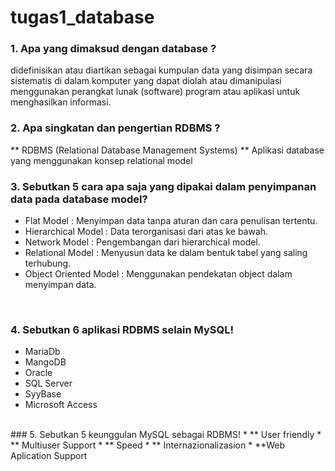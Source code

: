# tugas1_database
### 1. Apa yang dimaksud dengan database ?
didefinisikan atau diartikan sebagai kumpulan data yang disimpan secara sistematis di dalam komputer yang dapat diolah atau dimanipulasi menggunakan perangkat lunak (software) program atau aplikasi untuk menghasilkan informasi.
<br>
### 2. Apa singkatan dan pengertian RDBMS ?
** RDBMS (Relational Database Management Systems)
** Aplikasi database yang menggunakan konsep relational model
<br>
### 3. Sebutkan 5 cara apa saja yang dipakai dalam penyimpanan data pada database model?
* Flat Model : Menyimpan data tanpa aturan dan cara penulisan tertentu.  
* Hierarchical Model : Data terorganisasi dari atas ke bawah.  
* Network Model : Pengembangan dari hierarchical model.  
* Relational Model  : Menyusun data ke dalam bentuk tabel yang saling terhubung.
* Object Oriented Model : Menggunakan pendekatan object dalam menyimpan data.  
<br>

### 4. Sebutkan 6 aplikasi RDBMS selain MySQL!
* MariaDb
* MangoDB
* Oracle
* SQL Server
* SyyBase
* Microsoft Access
<br>
### 5. Sebutkan 5 keunggulan MySQL sebagai RDBMS!
* ** User friendly
* ** Multiuser Support  
* ** Speed
* ** Internazionalizasion
* **Web Aplication Support
